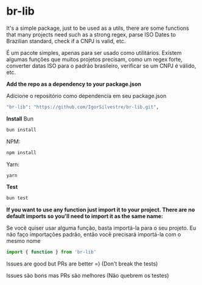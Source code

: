 # br-lib

It's a simple package, just to be used as a utils, there are some functions that many projects need such as a strong regex, parse ISO Dates to Brazilian standard, check if a CNPJ is valid, etc.


É um pacote simples, apenas para ser usado como utilitários. Existem algumas funções que muitos projetos precisam, como um regex forte, converter datas ISO para o padrão brasileiro, verificar se um CNPJ é válido, etc.


**Add the repo as a dependency to your package.json**

Adicione o repositório como dependencia em seu package.json
```bash
"br-lib": "https://github.com/IgorSilvestre/br-lib.git",
```

**Install**
Bun
```bash
bun install
```
NPM:
```bash
npm install
```
Yarn:
```bash
yarn
```

**Test**
```bash
bun test
```

**If you want to use any function just import it to your project. There are no default imports so you'll need to import it as the same name:**

Se você quiser usar alguma função, basta importá-la para o seu projeto. Eu não faço importações padrão, então você precisará importá-la com o mesmo nome
```javascript
import { function } from 'br-lib'
```

Issues are good but PRs are better =) (Don't break the tests)

Issues são bons mas PRs são melhores (Não quebrem os testes)
